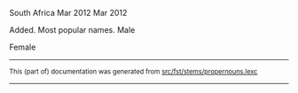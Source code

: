 

South Africa
Mar 2012
Mar 2012

Added. Most popular names.
Male

Female

* * *

<small>This (part of) documentation was generated from [src/fst/stems/propernouns.lexc](https://github.com/giellalt/lang-gle/blob/main/src/fst/stems/propernouns.lexc)</small>

---

